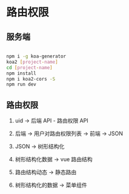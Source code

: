 <!--
 * @Descripttion: 
 * @Date: 2022-07-10 18:35:50
 * @LastEditTime: 2022-07-10 18:40:33
-->

# 路由权限

## 服务端

```bash

npm i -g koa-generator
koa2 [project-name]
cd [project-name]
npm install
npm i koa2-cors -S
npm run dev
```

## 路由权限

1. uid -> 后端 API - 路由权限 API

2. 后端 -> 用户对路由权限列表 -> 前端 -> JSON

3. JSON -> 树形结构化

4. 树形结构化数据 -> vue 路由结构

5. 路由结构动态 -> 静态路由

6. 树形结构化的数据 -> 菜单组件

   
